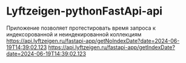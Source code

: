 # Lyftzeigen-pythonFastApi-api
Приложение позволяет протестировать время запроса к индексорованной и неиндекированной коллекциям
https://api.lyftzeigen.ru/fastapi-app/getNoIndexDate?date=2024-06-19T14:39:02.123
https://api.lyftzeigen.ru/fastapi-app/getIndexDate?date=2024-06-19T14:39:02.123